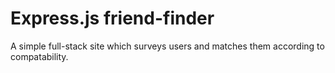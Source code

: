 # Express.js friend-finder

A simple full-stack site which surveys users and matches them according to compatability.
